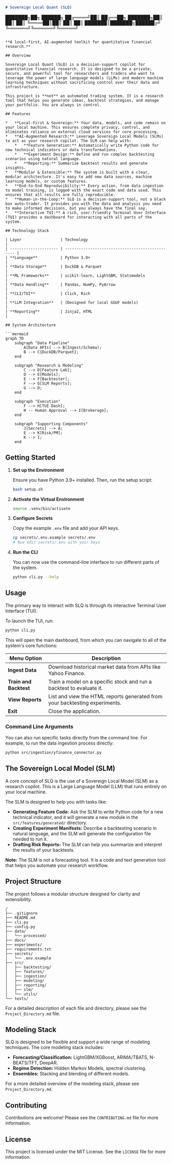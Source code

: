 ```markdown
# Sovereign Local Quant (SLQ)

```
███████╗██╗     ██████╗
██╔════╝██║     ██╔══██╗
███████╗██║     ██║  ██║
╚════██║██║     ██║  ██║
███████║███████╗██████╔╝
╚══════╝╚══════╝╚═════╝
```

**A local-first, AI-augmented toolkit for quantitative financial research.**

## Overview

Sovereign Local Quant (SLQ) is a decision-support copilot for quantitative financial research. It is designed to be a private, secure, and powerful tool for researchers and traders who want to leverage the power of large language models (LLMs) and modern machine learning techniques without sacrificing control over their data and infrastructure.

This project is **not** an automated trading system. It is a research tool that helps you generate ideas, backtest strategies, and manage your portfolio. You are always in control.

## Features

*   **Local-First & Sovereign:** Your data, models, and code remain on your local machine. This ensures complete privacy, control, and eliminates reliance on external cloud services for core processing.
*   **AI-Augmented Research:** Leverage Sovereign Local Models (SLMs) to act as your research copilot. The SLM can help with:
    *   **Feature Generation:** Automatically write Python code for new technical indicators or data transformations.
    *   **Experiment Design:** Define and run complex backtesting scenarios using natural language.
    *   **Reporting:** Summarize backtest results and generate insights.
*   **Modular & Extensible:** The system is built with a clear, modular architecture. It's easy to add new data sources, machine learning models, or custom features.
*   **End-to-End Reproducibility:** Every action, from data ingestion to model training, is logged with the exact code and data used. This ensures that all results are fully reproducible.
*   **Human-in-the-Loop:** SLQ is a decision-support tool, not a black box auto-trader. It provides you with the data and analysis you need to make informed decisions, but you always have the final say.
*   **Interactive TUI:** A rich, user-friendly Terminal User Interface (TUI) provides a dashboard for interacting with all parts of the system.

## Technology Stack

| Layer                 | Technology                                       |
| --------------------- | ------------------------------------------------ |
| **Language**          | Python 3.9+                                      |
| **Data Storage**      | DuckDB & Parquet                                 |
| **ML Frameworks**     | scikit-learn, LightGBM, Statsmodels              |
| **Data Handling**     | Pandas, NumPy, PyArrow                           |
| **CLI/TUI**           | Click, Rich                                      |
| **LLM Integration**   | (Designed for local GGUF models)                 |
| **Reporting**         | Jinja2, HTML                                     |

## System Architecture

```mermaid
graph TD
    subgraph "Data Pipeline"
        A[Data APIs] --> B(Ingest/Schema);
        B --> C{DuckDB/Parquet};
    end

    subgraph "Research & Modeling"
        C --> D[Feature Lab];
        D --> E[Models];
        E --> F[Backtester];
        F --> G[SLM Reports];
        G --> D;
    end

    subgraph "Execution"
        F --> H[TUI Dash];
        H -- Human Approval --> I[Brokerage];
    end

    subgraph "Supporting Components"
        J[Secrets] --> A;
        E --> K[Risk/PM];
        K --> I;
    end
```

## Getting Started

1.  **Set up the Environment**

    Ensure you have Python 3.9+ installed. Then, run the setup script:

    ```bash
    bash setup.sh
    ```

2.  **Activate the Virtual Environment**

    ```bash
    source .venv/bin/activate
    ```

3.  **Configure Secrets**

    Copy the example `.env` file and add your API keys.

    ```bash
    cp secrets/.env.example secrets/.env
    # Now edit secrets/.env with your keys
    ```

4.  **Run the CLI**

    You can now use the command-line interface to run different parts of the system.

    ```bash
    python cli.py --help
    ```

## Usage

The primary way to interact with SLQ is through its interactive Terminal User Interface (TUI).

To launch the TUI, run:
```bash
python cli.py
```

This will open the main dashboard, from which you can navigate to all of the system's core functions:

| Menu Option          | Description                                                              |
| -------------------- | ------------------------------------------------------------------------ |
| **Ingest Data**      | Download historical market data from APIs like Yahoo Finance.            |
| **Train and Backtest** | Train a model on a specific stock and run a backtest to evaluate it.     |
| **View Reports**     | List and view the HTML reports generated from your backtesting experiments. |
| **Exit**             | Close the application.                                                   |

### Command Line Arguments

You can also run specific tasks directly from the command line. For example, to run the data ingestion process directly:

```bash
python src/ingestion/yfinance_connector.py
```

## The Sovereign Local Model (SLM)

A core concept of SLQ is the use of a Sovereign Local Model (SLM) as a research copilot. This is a Large Language Model (LLM) that runs entirely on your local machine.

The SLM is designed to help you with tasks like:

*   **Generating Feature Code:** Ask the SLM to write Python code for a new technical indicator, and it will generate a new module in the `src/features/generated/` directory.
*   **Creating Experiment Manifests:** Describe a backtesting scenario in natural language, and the SLM will generate the configuration file needed to run it.
*   **Drafting Risk Reports:** The SLM can help you summarize and interpret the results of your backtests.

**Note:** The SLM is not a forecasting tool. It is a code and text generation tool that helps you automate your research workflow.

## Project Structure

The project follows a modular structure designed for clarity and extensibility.

```
/
├── .gitignore
├── README.md
├── cli.py
├── config.py
├── data/
│   └── processed/
├── docs/
├── experiments/
├── requirements.txt
├── secrets/
│   └── .env.example
├── src/
│   ├── backtesting/
│   ├── features/
│   ├── ingestion/
│   ├── modeling/
│   ├── reporting/
│   ├── slm/
│   └── utils/
└── tests/
```

For a detailed description of each file and directory, please see the `Project_Directory.md` file.

## Modeling Stack

SLQ is designed to be flexible and support a wide range of modeling techniques. The core modeling stack includes:

*   **Forecasting/Classification:** LightGBM/XGBoost, ARIMA/TBATS, N-BEATS/TFT, DeepAR.
*   **Regime Detection:** Hidden Markov Models, spectral clustering.
*   **Ensembles:** Stacking and blending of different models.

For a more detailed overview of the modeling stack, please see `Project_Directory.md`.

## Contributing

Contributions are welcome! Please see the `CONTRIBUTING.md` file for more information.

## License

This project is licensed under the MIT License. See the `LICENSE` file for more information.
```
